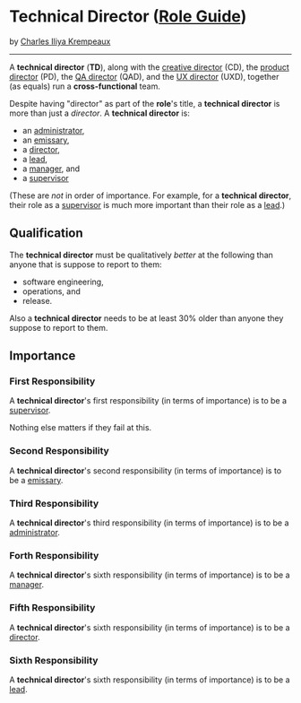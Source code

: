 # Technical Director ([Role Guide](../../README.md))

by [Charles Iliya Krempeaux](http://changelog.ca/)

---

A **technical director** (**TD**), along with
the [creative director](role/creative_director/README.md) (CD),
the [product director](role/product_director/README.md) (PD),
the [QA director](role/qa_director/README.md) (QAD), and
the [UX director](role/ux_director/README.md) (UXD),
together (as equals) run a **cross-functional** team.

Despite having "director" as part of the **role**'s title, a **technical director** is more than just a _director_.
A **technical director** is:

* an [administrator](../../role/administrator/README.md),
* an [emissary](../../role/emissary/README.md),
* a [director](../../role/director/README.md),
* a [lead](../../role/lead/README.md),
* a [manager](../../role/manager/README.md), and
* a [supervisor](../../role/supervisor/README.md)

(These are _not_ in order of importance. For example, for a **technical director**, their role as a [supervisor](../../role/supervisor/README.md) is much more important than their role as a [lead](../../role/lead/README.md.).)

## Qualification

The **technical director** must be qualitatively _better_ at the following than anyone that is suppose to report to them:

* software engineering,
* operations, and
* release.

Also a **technical director** needs to be at least 30% older than anyone they suppose to report to them.

## Importance

### First Responsibility

A **technical director**'s first responsibility (in terms of importance) is to be a [supervisor](../../role/supervisor/README.md).

Nothing else matters if they fail at this.

### Second Responsibility

A **technical director**'s second responsibility (in terms of importance) is to be a [emissary](../../role/emissary/README.md).

### Third Responsibility

A **technical director**'s third responsibility (in terms of importance) is to be a [administrator](../../role/administrator/README.md).

### Forth Responsibility

A **technical director**'s sixth responsibility (in terms of importance) is to be a [manager](../../role/manager/README.md).

### Fifth Responsibility

A **technical director**'s sixth responsibility (in terms of importance) is to be a [director](../../role/director/README.md).

### Sixth Responsibility

A **technical director**'s sixth responsibility (in terms of importance) is to be a [lead](../../role/lead/README.md).
